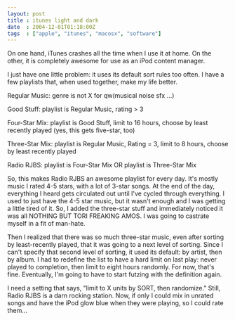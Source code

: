 ```yaml
---
layout: post
title : itunes light and dark
date  : 2004-12-01T01:18:00Z
tags  : ["apple", "itunes", "macosx", "software"]
---
```

On one hand, iTunes crashes all the time when I use it at home.  On the other, it is completely awesome for use as an iPod content manager.

I just have one little problem: it uses its default sort rules too often.  I have a few playlists that, when used together, make my life better.

Regular Music: genre is not X for qw(musical noise sfx ...)

Good Stuff: playlist is Regular Music, rating > 3

Four-Star Mix: playlist is Good Stuff, limit to 16 hours, choose by least recently played (yes, this gets five-star, too)

Three-Star Mix: playlist is Regular Music, Rating = 3, limit to 8 hours, choose by least recently played

Radio RJBS: playlist is Four-Star Mix OR playlist is Three-Star Mix

So, this makes Radio RJBS an awesome playlist for every day.  It's mostly music I rated 4-5 stars, with a lot of 3-star songs.  At the end of the day, everything I heard gets circulated out until I've cycled through everything.  I used to just have the 4-5 star music, but it wasn't enough and I was getting a little tired of it.  So, I added the three-star stuff and immediately noticed it was all NOTHING BUT TORI FREAKING AMOS.  I was going to castrate myself in a fit of man-hate.

Then I realized that there was so much three-star music, even after sorting by least-recently played, that it was going to a next level of sorting.  Since I can't specify that second level of sorting, it used its default: by artist, then by album.  I had to redefine the list to have a hard limit on last play: never played to completion, then limit to eight hours randomly.  For now, that's fine.  Eventually, I'm going to have to start futzing with the definition again.

I need a setting that says, "limit to X units by SORT, then randomize."  Still, Radio RJBS is a darn rocking station.  Now, if only I could mix in unrated songs and have the iPod glow blue when they were playing, so I could rate them...
